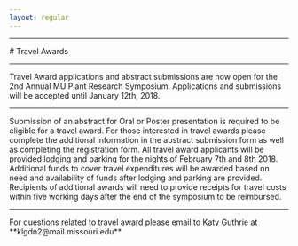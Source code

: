 ```yaml
---
layout: regular
---
```


<hr style="clear: both;" />
# Travel Awards 
<hr style="clear: both;" />

Travel Award applications and abstract submissions are now open for the 2nd Annual MU Plant Research Symposium. Applications and submissions will be accepted until January 12th, 2018.
<hr style="clear: both;" />
Submission of an abstract for Oral or Poster presentation is required to be eligible for a travel award. For those interested in travel awards please complete the additional information in the abstract submission form as well as completing the registration form. All travel award applicants will be provided lodging and parking for the nights of February 7th and 8th 2018. Additional funds to cover travel expenditures will be awarded based on need and availability of funds after lodging and parking are provided. Recipients of additional awards will need to provide receipts for travel costs within five working days after the end of the symposium to be reimbursed.
<hr style="clear: both;" />
For questions related to travel award please email to Katy Guthrie at **klgdn2@mail.missouri.edu**
